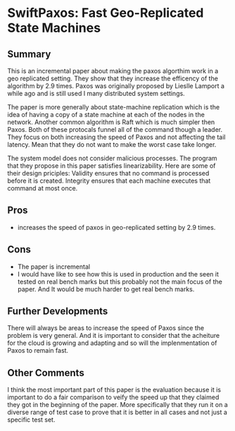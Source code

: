 # SwiftPaxos: Fast Geo-Replicated State Machines
## Summary
This is an incremental paper about making the paxos algorthim work in a geo replicated setting.
They show that they increase the efficency of the algorithm by 2.9 times.
Paxos was originally proposed by Lieslle Lamport a while ago and is still used I many distributed system settings.

The paper is more generally about state-machine replication which is the idea of having a copy of a state machine at each of the nodes in the network.
Another common algorithm is Raft which is much simpler then Paxos.
Both of these protocals funnel all of the command though a leader.
They focus on both increasing the speed of Paxos and not affecting the tail latency.
Mean that they do not want to make the worst case take longer.

The system model does not consider malicious processes.
The program that they propose in this paper satisfies linearizability.
Here are some of their design priciples:
Validity ensures that no command is processed before it is created.
Integrity ensures that each machine executes that command at most once.

## Pros
- increases the speed of paxos in geo-replicated setting by 2.9 times.

## Cons
- The paper is incremental
- I would have like to see how this is used in production and the seen it tested on real bench marks but this probably not the main focus of the paper.
And It would be much harder to get real bench marks.

## Further Developments
There will always be areas to increase the speed of Paxos since the problem is very general.
And it is important to consider that the acheiture for the cloud is growing and adapting and so will the implenmentation of Paxos to remain fast.

## Other Comments
I think the most important part of this paper is the evaluation because it is important to do a fair comparison to veify the speed up that they claimed they got in the beginning of the paper.
More specifically that they run it on a diverse range of test case to prove that it is better in all cases and not just a specific test set.
